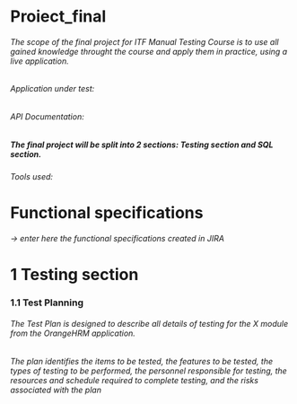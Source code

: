 # Proiect_final
###### The scope of the final project for ITF Manual Testing Course is to use all gained knowledge throught the course and apply them in practice, using a live application.
###### Application under test:
###### API Documentation:
##### **The final project will be split into 2 sections: Testing section and SQL section.**
###### Tools used:
# Functional specifications
###### -> enter here the functional specifications created in JIRA
# 1 Testing section
### 1.1 Test Planning
###### The Test Plan is designed to describe all details of testing for the X module from the OrangeHRM application.
###### The plan identifies the items to be tested, the features to be tested, the types of testing to be performed, the personnel responsible for testing, the resources and schedule required to complete testing, and the risks associated with the plan
